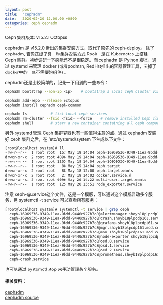 ```yaml
---
layout: post
title:  "cephadm"
date:   2020-05-20 13:00:00 +0800
categories: ceph cephadm
---
```

Ceph 集群版本: v15.2.1 Octopus  

cephadm 是 v15.2.0 新出的集群安装方式，取代了原先的 ceph-deploy。 除了 cephadm, 官网还提了另一种集群安装方式 Rook，是在 Kubernetes 上搭建 Ceph 集群。初步调研一下感觉还不是很稳定。而 cephadm 是 Python 脚本，通过 systemd 来管理 docker (或者podman, RedHat推出的容器管理工具，去掉了docker中的一些不需要的组件) 。

cephadm还是比较简单的，记录一下用到的一些命令：

```sh
cephadm bootstrap --mon-ip <ip>    # bootstrap a local ceph cluster via systemd

cephadm add-repo --release octopus
cephadm install cephadm ceph-common

cephadm ls           # list local ceph services
cephadm rm-cluster --fsid <fsid> --force	# remove installed Ceph cluster
cephadm shell        # start a new container containing all ceph components
```

另外 systemd 管理 Ceph 集群容器也有一些值得注意的点。通过 cephadm 安装好 ceph 集群之后，在 /etc/systemd/system 下生成以下文件：

```sh
[root@localhost system]# ll
-rw-r--r--  1 root root  157 May 19 14:04 ceph-16969536-9349-11ea-9bdd-9440c927b7c8.target
drwxr-xr-x  2 root root 4096 May 19 14:04 ceph-16969536-9349-11ea-9bdd-9440c927b7c8.target.wants
-rw-r--r--  1 root root 1205 May 19 14:04 ceph-16969536-9349-11ea-9bdd-9440c927b7c8@.service
-rw-r--r--  1 root root   88 May 19 14:04 ceph.target
drwxr-xr-x  2 root root   88 May 18 12:00 ceph.target.wants
drwxr-xr-x  2 root root   27 May 19 14:02 docker.service.d
drwxr-xr-x. 2 root root 4096 May 20 14:22 multi-user.target.wants
-rw-r--r--  1 root root  125 May 20 13:51 node_exporter.service
```

注意 ceph-<fsid>@.service这个文件，这是一个模版，可以通过这个模版启动多个服务，用 systemctl -t service 可以查看所有服务：

```sh
[root@localhost system]# systemctl -t service | grep ceph
  ceph-16969536-9349-11ea-9bdd-9440c927b7c8@alertmanager.shoyb18plpcdp161.service          loaded active running Ceph alertmanager.shoyb18plpcdp161 for 16969536-9349-11ea-9bdd-9440c927b7c8
  ceph-16969536-9349-11ea-9bdd-9440c927b7c8@crash.shoyb18plpcdp161.service                 loaded active running Ceph crash.shoyb18plpcdp161 for 16969536-9349-11ea-9bdd-9440c927b7c8
  ceph-16969536-9349-11ea-9bdd-9440c927b7c8@grafana.shoyb18plpcdp161.service               loaded active running Ceph grafana.shoyb18plpcdp161 for 16969536-9349-11ea-9bdd-9440c927b7c8
  ceph-16969536-9349-11ea-9bdd-9440c927b7c8@mgr.shoyb18plpcdp161.mcd.com.cn.immwmu.service loaded active running Ceph mgr.shoyb18plpcdp161.mcd.com.cn.immwmu for 16969536-9349-11ea-9bdd-9440c927b7c8
  ceph-16969536-9349-11ea-9bdd-9440c927b7c8@mon.shoyb18plpcdp161.mcd.com.cn.service        loaded active running Ceph mon.shoyb18plpcdp161.mcd.com.cn for 16969536-9349-11ea-9bdd-9440c927b7c8
  ceph-16969536-9349-11ea-9bdd-9440c927b7c8@node-exporter.shoyb18plpcdp161.service         loaded active running Ceph node-exporter.shoyb18plpcdp161 for 16969536-9349-11ea-9bdd-9440c927b7c8
  ceph-16969536-9349-11ea-9bdd-9440c927b7c8@osd.0.service                                  loaded active running Ceph osd.0 for 16969536-9349-11ea-9bdd-9440c927b7c8
  ceph-16969536-9349-11ea-9bdd-9440c927b7c8@osd.1.service                                  loaded active running Ceph osd.1 for 16969536-9349-11ea-9bdd-9440c927b7c8
  ceph-16969536-9349-11ea-9bdd-9440c927b7c8@osd.2.service                                  loaded active running Ceph osd.2 for 16969536-9349-11ea-9bdd-9440c927b7c8
  ceph-16969536-9349-11ea-9bdd-9440c927b7c8@prometheus.shoyb18plpcdp161.service            loaded active running Ceph prometheus.shoyb18plpcdp161 for 16969536-9349-11ea-9bdd-9440c927b7c8
  ceph-crash.service                                                                       loaded active running Ceph crash dump collector
```

也可以通过 systemctl stop <service> 来手动管理某个服务。



#### 相关资料：

[cephadm](https://docs.ceph.com/docs/master/cephadm/)  
[cephadm source](https://github.com/ceph/ceph/blob/master/src/cephadm/cephadm)

